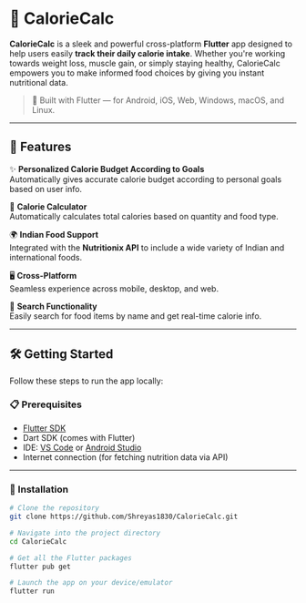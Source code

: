 # 🥗 CalorieCalc

**CalorieCalc** is a sleek and powerful cross-platform **Flutter** app designed to help users easily **track their daily calorie intake**. Whether you're working towards weight loss, muscle gain, or simply staying healthy, CalorieCalc empowers you to make informed food choices by giving you instant nutritional data.

> 📱 Built with Flutter — for Android, iOS, Web, Windows, macOS, and Linux.

---

## 🚀 Features

✨ **Personalized Calorie Budget According to Goals**  
Automatically gives accurate calorie budget according to personal goals based on user info.

🧮 **Calorie Calculator**  
Automatically calculates total calories based on quantity and food type.

🌍 **Indian Food Support**  
Integrated with the **Nutritionix API** to include a wide variety of Indian and international foods.

🖥️ **Cross-Platform**  
Seamless experience across mobile, desktop, and web.

🔎 **Search Functionality**  
Easily search for food items by name and get real-time calorie info.

---


## 🛠️ Getting Started

Follow these steps to run the app locally:

### 📋 Prerequisites

- [Flutter SDK](https://flutter.dev/docs/get-started/install)
- Dart SDK (comes with Flutter)
- IDE: [VS Code](https://code.visualstudio.com/) or [Android Studio](https://developer.android.com/studio)
- Internet connection (for fetching nutrition data via API)

---

### 🧰 Installation

```bash
# Clone the repository
git clone https://github.com/Shreyas1830/CalorieCalc.git

# Navigate into the project directory
cd CalorieCalc

# Get all the Flutter packages
flutter pub get

# Launch the app on your device/emulator
flutter run
